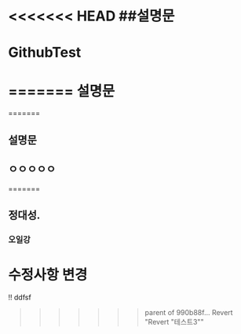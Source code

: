 <<<<<<< HEAD
##설명문
=======
# GithubTest
=======
설명문
===
=======
## 설명문
## ㅇㅇㅇㅇㅇ
=======
## 정대성.
### 오일강
수정사항 변경
=======
!! ddfsf
>>>>>>> parent of 990b88f... Revert "Revert "테스트3""
